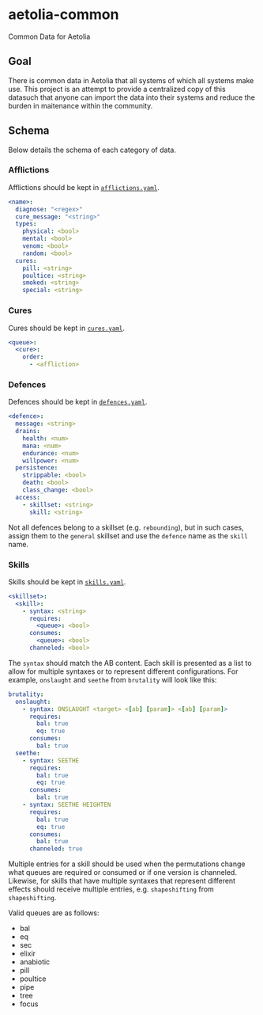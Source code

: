 # aetolia-common

Common Data for Aetolia

## Goal

There is common data in Aetolia that all systems of which all systems make use. This project is an attempt to provide a centralized copy of this datasuch that anyone can import the data into their systems and reduce the burden in maitenance within the community.

## Schema

Below details the schema of each category of data.

### Afflictions

Afflictions should be kept in [`afflictions.yaml`](./afflictions.yaml).

```yaml
<name>:
  diagnose: "<regex>"
  cure_message: "<string>"
  types:
    physical: <bool>
    mental: <bool>
    venom: <bool>
    random: <bool>
  cures:
    pill: <string>
    poultice: <string>
    smoked: <string>
    special: <string>
```

### Cures

Cures should be kept in [`cures.yaml`](./cures.yaml).

```yaml
<queue>:
  <cure>:
    order:
      - <affliction>
```

### Defences

Defences should be kept in [`defences.yaml`](./defences.yaml).

```yaml
<defence>:
  message: <string>
  drains:
    health: <num>
    mana: <num>
    endurance: <num>
    willpower: <num>
  persistence:
    strippable: <bool>
    death: <bool>
    class_change: <bool>
  access:
    - skillset: <string>
      skill: <string>
```

Not all defences belong to a skillset (e.g. `rebounding`), but in such cases, assign them to the `general` skillset and use the `defence` name as the `skill` name.

### Skills

Skills should be kept in [`skills.yaml`](./skills.yaml).

```yaml
<skillset>:
  <skill>:
    - syntax: <string>
      requires:
        <queue>: <bool>
      consumes:
        <queue>: <bool>
      channeled: <bool>
```

The `syntax` should match the AB <SKILL> content. Each skill is presented as a list to allow for multiple syntaxes or to represent different configurations. For example, `onslaught` and `seethe` from `brutality` will look like this:

```yaml
brutality:
  onslaught:
    - syntax: ONSLAUGHT <target> <[ab] [param]> <[ab] [param]>
      requires:
        bal: true
        eq: true
      consumes:
        bal: true
  seethe:
    - syntax: SEETHE
      requires:
        bal: true
        eq: true
      consumes:
        bal: true
    - syntax: SEETHE HEIGHTEN
      requires:
        bal: true
        eq: true
      consumes:
        bal: true
      channeled: true
```

Multiple entries for a skill should be used when the permutations change what queues are required or consumed or if one version is channeled. Likewise, for skills that have multiple syntaxes that represent different effects should receive multiple entries, e.g. `shapeshifting` from `shapeshifting`.

Valid queues are as follows:

- bal
- eq
- sec
- elixir
- anabiotic
- pill
- poultice
- pipe
- tree
- focus
